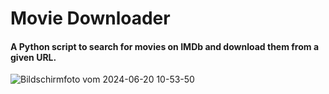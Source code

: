 # Movie Downloader
#### A Python script to search for movies on IMDb and download them from a given URL.


![Bildschirmfoto vom 2024-06-20 10-53-50](https://github.com/Zombiebattler/Movie-Downloader/assets/82572053/72811804-d6eb-4c50-8ae0-d7a6cf62b2b7)
